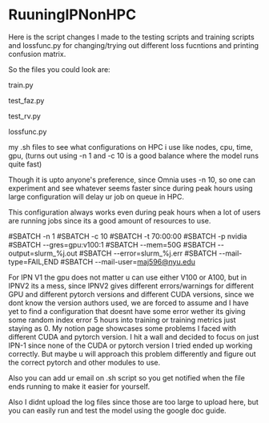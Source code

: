 # RuuningIPNonHPC

Here is the script changes I made to the testing scripts and training scripts  and lossfunc.py for changing/trying out different loss fucntions  and printing confusion matrix.

So the files you could look are:

train.py

test_faz.py

test_rv.py

lossfunc.py

my .sh files to see what configurations on HPC i use like nodes, cpu, time, gpu, (turns out using -n 1 and  -c 10 is a good balance where the model runs quite fast) 

Though it  is upto anyone's preference, since Omnia uses -n 10, so one can experiment and see whatever seems faster since during peak hours using large configuration will delay ur job on queue in HPC. 

This configuration always works even during peak hours when a lot of users are running jobs since its a good amount of resources to use.

#SBATCH -n 1
#SBATCH -c 10
#SBATCH -t 70:00:00
#SBATCH -p nvidia
#SBATCH --gres=gpu:v100:1
#SBATCH --mem=50G
#SBATCH --output=slurm_%j.out
#SBATCH --error=slurm_%j.err
#SBATCH --mail-type=FAIL,END
#SBATCH --mail-user=maj596@nyu.edu

For IPN V1 the gpu does not matter u can use either V100 or A100, but in IPNV2 its a mess, since IPNV2 gives different errors/warnings for different GPU and different pytorch versions and different CUDA versions, since we dont know the version authors used, we are forced to assume and I have yet to find a configuration that doesnt have some error wether its giving some random index error 5 hours into training or training metrics just staying as 0. My notion page showcases some problems I faced with different CUDA and pytorch version. I hit a wall and decided to focus on just IPN-1 since none of the CUDA or pytorch version I tried ended up working correctly. But maybe u will approach this problem differently and figure out the correct pytorch and other modules to use.

Also you can add ur email on  .sh script so you get notified when the file ends running to  make it easier for yourself.

Also I didnt upload the log files since those are too large to upload here, but you can easily run and test the model using the google doc guide.








